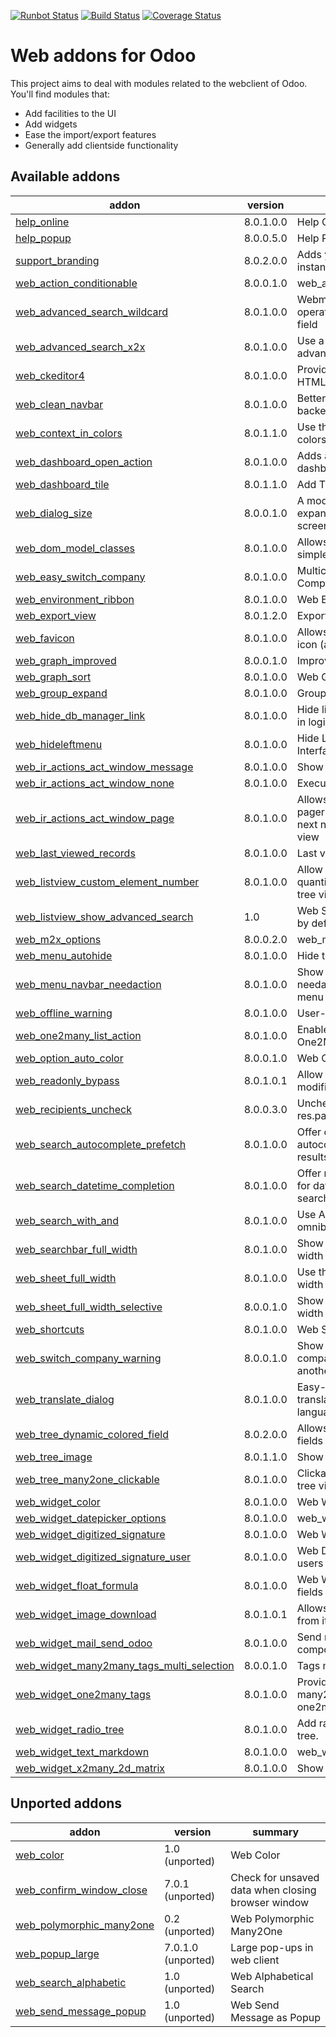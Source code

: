 [![Runbot Status](https://runbot.odoo-community.org/runbot/badge/flat/162/8.0.svg)](https://runbot.odoo-community.org/runbot/repo/github-com-oca-web-162)
[![Build Status](https://travis-ci.org/OCA/web.svg?branch=8.0)](https://travis-ci.org/OCA/web)
[![Coverage Status](https://coveralls.io/repos/OCA/web/badge.png?branch=8.0)](https://coveralls.io/r/OCA/web?branch=8.0)

Web addons for Odoo
===================

This project aims to deal with modules related to the webclient of Odoo. You'll find modules that:

- Add facilities to the UI
- Add widgets
- Ease the import/export features
- Generally add clientside functionality

[//]: # (addons)
Available addons
----------------
addon | version | summary
--- | --- | ---
[help_online](help_online/) | 8.0.1.0.0 | Help Online
[help_popup](help_popup/) | 8.0.0.5.0 | Help Popup
[support_branding](support_branding/) | 8.0.2.0.0 | Adds your branding to an Odoo instance
[web_action_conditionable](web_action_conditionable/) | 8.0.0.1.0 | web_action_conditionable
[web_advanced_search_wildcard](web_advanced_search_wildcard/) | 8.0.1.0.0 | Webmodule to add wildcard operators in advanced search field
[web_advanced_search_x2x](web_advanced_search_x2x/) | 8.0.1.0.0 | Use a search widget in advanced search for x2x fields
[web_ckeditor4](web_ckeditor4/) | 8.0.1.0.0 | Provides a widget for editing HTML fields using CKEditor 4.x
[web_clean_navbar](web_clean_navbar/) | 8.0.1.0.0 | Better visibility for the backend's main menu
[web_context_in_colors](web_context_in_colors/) | 8.0.1.1.0 | Use the context in a tree view's colors and fonts attribute
[web_dashboard_open_action](web_dashboard_open_action/) | 8.0.1.0.0 | Adds a button to open a dashboard in full mode
[web_dashboard_tile](web_dashboard_tile/) | 8.0.1.1.0 | Add Tiles to Dashboard
[web_dialog_size](web_dialog_size/) | 8.0.0.1.0 | A module that lets the user expand a dialog box to the full screen width.
[web_dom_model_classes](web_dom_model_classes/) | 8.0.1.0.0 | Allows small UI changes with simple CSS
[web_easy_switch_company](web_easy_switch_company/) | 8.0.1.0.0 | Multicompany - Easy Switch Company
[web_environment_ribbon](web_environment_ribbon/) | 8.0.1.0.0 | Web Environment Ribbon
[web_export_view](web_export_view/) | 8.0.1.2.0 | Export Current View
[web_favicon](web_favicon/) | 8.0.1.0.0 | Allows to set a custom shortcut icon (aka favicon)
[web_graph_improved](web_graph_improved/) | 8.0.0.1.0 | Improves graph views.
[web_graph_sort](web_graph_sort/) | 8.0.1.0.0 | Web Graph Sort
[web_group_expand](web_group_expand/) | 8.0.1.0.0 | Group Expand Buttons
[web_hide_db_manager_link](web_hide_db_manager_link/) | 8.0.1.0.0 | Hide link to database manager in login screen
[web_hideleftmenu](web_hideleftmenu/) | 8.0.1.0.0 | Hide Left Menu in Web Interface
[web_ir_actions_act_window_message](web_ir_actions_act_window_message/) | 8.0.1.0.0 | Show a message box to users
[web_ir_actions_act_window_none](web_ir_actions_act_window_none/) | 8.0.1.0.0 | Execute nothing
[web_ir_actions_act_window_page](web_ir_actions_act_window_page/) | 8.0.1.0.0 | Allows a developer to trigger a pager to show the previous or next next record in the form view
[web_last_viewed_records](web_last_viewed_records/) | 8.0.1.0.0 | Last viewed records
[web_listview_custom_element_number](web_listview_custom_element_number/) | 8.0.1.0.0 | Allow users to set manually a quantity of items to display in a tree view
[web_listview_show_advanced_search](web_listview_show_advanced_search/) | 1.0 | Web Show Advanced Search by default on list view
[web_m2x_options](web_m2x_options/) | 8.0.0.2.0 | web_m2x_options
[web_menu_autohide](web_menu_autohide/) | 8.0.1.0.0 | Hide top and left menu bar
[web_menu_navbar_needaction](web_menu_navbar_needaction/) | 8.0.1.0.0 | Show the sum of submenus' needaction counters in main menu
[web_offline_warning](web_offline_warning/) | 8.0.1.0.0 | User-friendly Offline Warning
[web_one2many_list_action](web_one2many_list_action/) | 8.0.1.0.0 | Enable tree_but_open action for One2ManyListView rows.
[web_option_auto_color](web_option_auto_color/) | 8.0.0.1.0 | Web Option Auto Color
[web_readonly_bypass](web_readonly_bypass/) | 8.0.1.0.1 | Allow to save onchange modifications to readonly fields
[web_recipients_uncheck](web_recipients_uncheck/) | 8.0.0.3.0 | Uncheck recipients on res.partner
[web_search_autocomplete_prefetch](web_search_autocomplete_prefetch/) | 8.0.1.0.0 | Offer only items on autocompletion that will yield results
[web_search_datetime_completion](web_search_datetime_completion/) | 8.0.1.0.0 | Offer more completion options for datetime fields while searching
[web_search_with_and](web_search_with_and/) | 8.0.1.0.0 | Use AND conditions on omnibar search
[web_searchbar_full_width](web_searchbar_full_width/) | 8.0.1.0.0 | Show search bar in full screen width
[web_sheet_full_width](web_sheet_full_width/) | 8.0.1.0.0 | Use the whole available screen width when displaying sheets
[web_sheet_full_width_selective](web_sheet_full_width_selective/) | 8.0.0.1.0 | Show selected sheets with full width
[web_shortcuts](web_shortcuts/) | 8.0.1.0.0 | Web Shortcuts
[web_switch_company_warning](web_switch_company_warning/) | 8.0.0.1.0 | Show a warning if current company has been switched in another tab or window.
[web_translate_dialog](web_translate_dialog/) | 8.0.1.0.0 | Easy-to-use pop-up to translate fields in several languages
[web_tree_dynamic_colored_field](web_tree_dynamic_colored_field/) | 8.0.2.0.0 | Allows you to dynamically color fields on tree views
[web_tree_image](web_tree_image/) | 8.0.1.1.0 | Show images in tree views
[web_tree_many2one_clickable](web_tree_many2one_clickable/) | 8.0.1.0.0 | Clickable many2one fields for tree views
[web_widget_color](web_widget_color/) | 8.0.1.0.0 | Web Widget Color
[web_widget_datepicker_options](web_widget_datepicker_options/) | 8.0.1.0.0 | web_widget_datepicker_options
[web_widget_digitized_signature](web_widget_digitized_signature/) | 8.0.1.0.0 | Web Widget Digitized Signature
[web_widget_digitized_signature_user](web_widget_digitized_signature_user/) | 8.0.1.0.0 | Web Digitized Signature for users
[web_widget_float_formula](web_widget_float_formula/) | 8.0.1.0.0 | Web Widget - Formulas in Float fields
[web_widget_image_download](web_widget_image_download/) | 8.0.1.0.1 | Allows to download any image from its widget
[web_widget_mail_send_odoo](web_widget_mail_send_odoo/) | 8.0.1.0.0 | Send mail using internal composition wizard.
[web_widget_many2many_tags_multi_selection](web_widget_many2many_tags_multi_selection/) | 8.0.0.1.0 | Tags multiple selection
[web_widget_one2many_tags](web_widget_one2many_tags/) | 8.0.1.0.0 | Provides a widget similar to many2many_tags for one2many fields
[web_widget_radio_tree](web_widget_radio_tree/) | 8.0.1.0.0 | Add radio buttons for records in tree.
[web_widget_text_markdown](web_widget_text_markdown/) | 8.0.1.0.0 | web_widget_text_markdown
[web_widget_x2many_2d_matrix](web_widget_x2many_2d_matrix/) | 8.0.1.0.0 | Show list fields as a matrix

Unported addons
---------------
addon | version | summary
--- | --- | ---
[web_color](web_color/) | 1.0 (unported) | Web Color
[web_confirm_window_close](web_confirm_window_close/) | 7.0.1 (unported) | Check for unsaved data when closing browser window
[web_polymorphic_many2one](web_polymorphic_many2one/) | 0.2 (unported) | Web Polymorphic Many2One
[web_popup_large](web_popup_large/) | 7.0.1.0 (unported) | Large pop-ups in web client
[web_search_alphabetic](web_search_alphabetic/) | 1.0 (unported) | Web Alphabetical Search
[web_send_message_popup](web_send_message_popup/) | 1.0 (unported) | Web Send Message as Popup

[//]: # (end addons)
